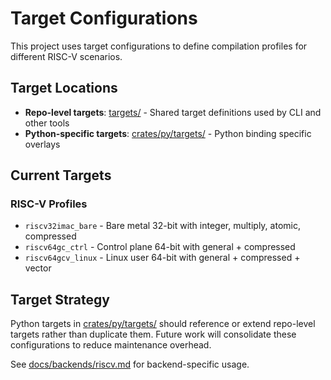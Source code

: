 # Target Configurations

This project uses target configurations to define compilation profiles for different RISC-V scenarios.

## Target Locations

- **Repo-level targets**: [targets/](../../targets/) - Shared target definitions used by CLI and other tools
- **Python-specific targets**: [crates/py/targets/](../../crates/py/targets/) - Python binding specific overlays

## Current Targets

### RISC-V Profiles
- `riscv32imac_bare` - Bare metal 32-bit with integer, multiply, atomic, compressed
- `riscv64gc_ctrl` - Control plane 64-bit with general + compressed 
- `riscv64gcv_linux` - Linux user 64-bit with general + compressed + vector

## Target Strategy

Python targets in [crates/py/targets/](../../crates/py/targets/) should reference or extend repo-level targets rather than duplicate them. Future work will consolidate these configurations to reduce maintenance overhead.

See [docs/backends/riscv.md](../backends/riscv.md) for backend-specific usage.
